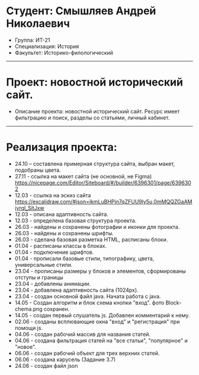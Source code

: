 # Студент: Смышляев Андрей Николаевич
- Группа: ИТ-21
- Специализация: История
- Факультет: Историко-филологический
---
# Проект: новостной исторический сайт.
- Описание проекта: новостной исторический сайт. Ресурс имеет фильтрацию и поиск, разделы со статьями, личный кабинет.
---
# Реализация проекта:
- 24.10 – составлена примерная структура сайта, выбран макет, подобраны цвета.
- 27.11 - ссылка на макет сайта (не основной, не Figma) https://nicepage.com/Editor/Siteboard/#/builder/6396301/page/6396302
- 12.03 - ссылка на эскиз сайта https://excalidraw.com/#json=ikmLuBHPjn7qZFUU9ly5u,0mMQQZGaAMiyrql_SitJxw
- 12.03 - описана адаптивность сайта.
- 12.03 - определена базовая структура проекта.
- 26.03 - найдены и сохранены фотографии и иконки для проекта.
- 26.03 - найдены и сохранены шрифты.
- 26.03 - сделана базовая разметка HTML, расписаны блоки.
- 01.04 - расписаны классы в блоках.
- 01.04 - подключение шрифтов.
- 01.04 - прописали базовые стили, типографику, цвета, универсальные стили.
- 23.04 - прописаны размеры у блоков и элементов, сформированы отступы и границы
- 23.04 - добавлены анимации.
- 23.04 - добавлена адаптивность сайта (1024px).
- 23.04 - создан основной файл java. Начата работа с java.
- 14.05 - Создан алгоритм и блок схема кнопки "вход". фото Block-chema.png сохранен.
- 14.05 - cоздан первый слушатель js. Добавлен комментарий к нему.
- 02.06 - созданы всплювающие окна "вход" и "регистрация" при помощи js.
- 04.06 - создан рабочий массив для названия статей.
- 04.06 - создана фильтрация статей на "все статьи", "популярное" и "новое".
- 06.06 - создан рабочий объект для трех верхних статей.
- 06.06 - создана карусель (Задание 3.7)
- 24.06 - создан файл json

